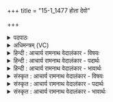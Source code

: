 +++
title = "15-1_1477 होता देवो"

+++
<details><summary>पदपाठः</summary>

हो꣡ता꣢꣯। दे꣣वः꣢। अ꣡म꣢꣯र्त्यः। अ। म꣣र्त्यः। पु꣡रस्ता꣢त्। ए꣣ति। माय꣡या꣢। वि꣣द꣡था꣢नि। प्र꣣चोद꣡य꣢न्। प्र꣣। चोद꣡य꣢न्। १४७७।
</details>

<details><summary>अधिमन्त्रम् (VC)</summary>

- अग्निः
- विश्वामित्रो गाथिनः
- गायत्री
- षड्जः
</details>

<details><summary>हिन्दी : आचार्य रामनाथ वेदालंकार - विषयः</summary>

प्रथम मन्त्र में परमेश्वर का वर्णन है।
</details>

<details><summary>हिन्दी : आचार्य रामनाथ वेदालंकार - पदार्थः</summary>

पदार्थान्वयभाषाः -  (होता)कार्यसिद्धि को देनेवाला, (देवः)दिव्य गुणोंवाला, (अमर्त्यः)अमर अग्निनामक परमेश्वर(विदथानि)ज्ञानों,कर्मों और उच्च विचारों को(प्रचोदयन्)अन्तरात्मा में प्रेरित करता हुआ(मायया)ऋतम्भरा प्रज्ञा के साथ(पुरस्तात्)सम्मुख(एति)आता है ॥१॥
</details>

<details><summary>हिन्दी : आचार्य रामनाथ वेदालंकार - भावार्थः</summary>

भावार्थभाषाः -  योगाभ्यास द्वारा योगी लोग योगसिद्धि पाकर परमात्मा को बिलकुल सामने देखते हैं ॥१॥
</details>

<details><summary>संस्कृत : आचार्य रामनाथ वेदालंकार - विषयः</summary>

तत्रादौ परमेश्वरं वर्णयति।
</details>

<details><summary>संस्कृत : आचार्य रामनाथ वेदालंकार - पदार्थः</summary>

पदार्थान्वयभाषाः -  (होता)कार्यसिद्धिप्रदाता, (देवः)दिव्यगुणाः, (अमर्त्यः)अविनश्वरः अग्निः परमेश्वरः(विदथानि)ज्ञानानि कर्माणि उच्चविचारांश्च(प्रचोदयन्)अन्तरात्मनि प्रेरयन्(मायया)ऋतम्भरया प्रज्ञया सह(पुरस्तात्)सम्मुखम्(एति)आगच्छति ॥१॥२
</details>

<details><summary>संस्कृत : आचार्य रामनाथ वेदालंकार - भावार्थः</summary>

भावार्थभाषाः -  योगाभ्यासेन योगिजना योगसिद्ध्या परमात्मानं पुरत एव पश्यन्ति ॥१॥
</details>
